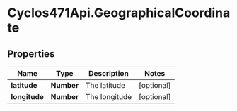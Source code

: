 # Cyclos471Api.GeographicalCoordinate

## Properties
Name | Type | Description | Notes
------------ | ------------- | ------------- | -------------
**latitude** | **Number** | The latitude | [optional] 
**longitude** | **Number** | The longitude | [optional] 


